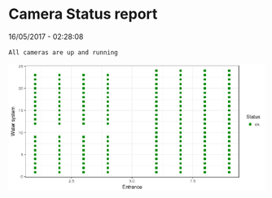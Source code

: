 Camera Status report
================
16/05/2017 - 02:28:08

    All cameras are up and running

![](camreport_files/figure-markdown_github/unnamed-chunk-2-1.png)
